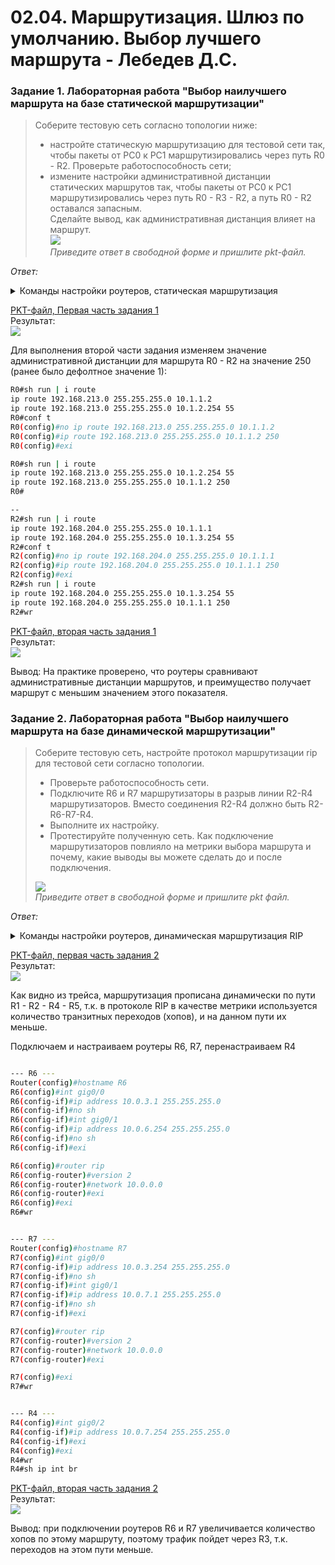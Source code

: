 # 02.04. Маршрутизация. Шлюз по умолчанию. Выбор лучшего маршрута - Лебедев Д.С.
### Задание 1. Лабораторная работа "Выбор наилучшего маршрута на базе статической маршрутизации"
> Соберите тестовую сеть согласно топологии ниже:  
> - настройте статическую маршрутизацию для тестовой сети так, чтобы пакеты от PC0 к PC1 маршрутизировались через путь R0 - R2. Проверьте работоспособность сети;
> - измените настройки административной дистанции статических маршрутов так, чтобы пакеты от PC0 к PC1 маршрутизировались через путь R0 - R3 - R2, а путь R0 - R2 оставался запасным.  
> Сделайте вывод, как административная дистанция влияет на маршрут.  
> ![](_attachments/02.04-01-00.png)  
> *Приведите ответ в свободной форме и пришлите pkt-файл.*

*Ответ:*  
<details>
<summary>Команды настройки роутеров, статическая маршрутизация</summary>

```bash
-- Настройка R0 --
Router>en
Router#conf t
Router(config)#hostname R0
R0(config)#int gig0/0
R0(config-if)#ip address 192.168.204.254 255.255.255.0
R0(config-if)#no shutdown
R0(config-if)#exi

R0(config)#int gig0/1
R0(config-if)#ip address 10.1.1.1 255.255.255.0
R0(config-if)#no shutdown
R0(config-if)#exi

R0(config)#int gig0/2
R0(config-if)#ip address 10.1.2.1 255.255.255.0
R0(config-if)#no shutdown
R0(config-if)#exi

R0(config)#ip route 192.168.213.0 255.255.255.0 10.1.1.2
R0(config)#ip route 192.168.213.0 255.255.255.0 10.1.2.254 55
R0(config)#exi
R0#wr
R0#sh run | i route

-- Настрйка R2 --
Router>en
Router#conf t
Router(config)#hostname R2
R2(config)#int gig0/0
R2(config-if)#ip address 192.168.213.254 255.255.255.0
R2(config-if)#no shutdown
R2(config-if)#exi

R2(config)#int gig0/1
R2(config-if)#ip address 10.1.1.2 255.255.255.0
R2(config-if)#no shutdown
R2(config-if)#exi

R2(config)#int gig0/2
R2(config-if)#ip address 10.1.3.2 255.255.255.0
R2(config-if)#no shutdown
R2(config-if)#exi

R2(config)#ip route 192.168.204.0 255.255.255.0 10.1.1.1
R2(config)#ip route 192.168.204.0 255.255.255.0 10.1.3.254 55
R2(config)#exi
R2#wr
R2#sh run | i route

-- Настройка R3 --
Router>en
Router#conf t
Router(config)#hostname R3
R3(config)#int gig0/0
R3(config-if)#ip address 10.1.2.254 255.255.255.0
R3(config-if)#no shutdown
R3(config-if)#exi

R3(config)#int gig0/1
R3(config-if)#ip address 10.1.3.254 255.255.255.0
R3(config-if)#no shutdown
R3(config-if)#exi

R3(config)#ip route 192.168.213.0 255.255.255.0 10.1.3.2
R3(config)#ip route 192.168.204.0 255.255.255.0 10.1.2.1
```
</details>

[PKT-файл, Первая часть задания 1](_attachments/02-04-01-01.pkt)  
Результат:  
![](_attachments/02.04-01-01.png)  

Для выполнения второй части задания изменяем значение административной дистанции для маршрута R0 - R2 на значение 250 (ранее было дефолтное значение 1):  

```bash
R0#sh run | i route
ip route 192.168.213.0 255.255.255.0 10.1.1.2
ip route 192.168.213.0 255.255.255.0 10.1.2.254 55
R0#conf t
R0(config)#no ip route 192.168.213.0 255.255.255.0 10.1.1.2
R0(config)#ip route 192.168.213.0 255.255.255.0 10.1.1.2 250
R0(config)#exi

R0#sh run | i route
ip route 192.168.213.0 255.255.255.0 10.1.2.254 55
ip route 192.168.213.0 255.255.255.0 10.1.1.2 250
R0#

--
R2#sh run | i route
ip route 192.168.204.0 255.255.255.0 10.1.1.1
ip route 192.168.204.0 255.255.255.0 10.1.3.254 55
R2#conf t
R2(config)#no ip route 192.168.204.0 255.255.255.0 10.1.1.1
R2(config)#ip route 192.168.204.0 255.255.255.0 10.1.1.1 250
R2(config)#exi
R2#sh run | i route
ip route 192.168.204.0 255.255.255.0 10.1.3.254 55
ip route 192.168.204.0 255.255.255.0 10.1.1.1 250
R2#wr
```

[PKT-файл, вторая часть задания 1](_attachments/02-04-01-02.pkt)  
Результат:  
![](_attachments/02.04-01-02.png)  

Вывод: На практике проверено, что роутеры сравнивают административные дистанции маршрутов, и преимущество получает маршрут с меньшим значением этого показателя.

### Задание 2. Лабораторная работа "Выбор наилучшего маршрута на базе динамической маршрутизации"
> Соберите тестовую сеть, настройте протокол маршрутизации rip для тестовой сети согласно топологии.  
> - Проверьте работоспособность сети.
> - Подключите R6 и R7 маршрутизаторы в разрыв линии R2-R4 маршрутизаторов. Вместо соединения R2-R4 должно быть R2-R6-R7-R4.
> - Выполните их настройку.
> - Протестируйте полученную сеть.
> Как подключение маршрутизаторов повлияло на метрики выбора маршрута и почему, какие выводы вы можете сделать до и после подключения.  
> 
> ![](_attachments/02.04-02-00.png)  
> *Приведите ответ в свободной форме и пришлите pkt файл.*

*Ответ:*  
<details>
<summary>Команды настройки роутеров, динамическая маршрутизация RIP</summary>

```bash
--- R1 ---
Router(config)#hostname R1
R1(config)#int gig0/0
R1(config-if)#ip address 192.168.204.1 255.255.255.0
R1(config-if)#no shutdown
R1(config-if)#exi
R1(config)#int gig0/1
R1(config-if)#ip address 10.0.1.254 255.255.255.0
R1(config-if)#no shutdown
R1(config-if)#exi

R1(config)#router rip
R1(config-router)#version 2
R1(config-router)#network 192.168.204.0
R1(config-router)#network 10.0.0.0
R1(config-router)#exi
R1(config)#exi
R1#wr


--- R2 ---
Router(config)#hostname R2
R2(config)#int gig0/0
R2(config-if)#ip address 10.0.1.1 255.255.255.0
R2(config-if)#no sh
R2(config-if)#exi

R2(config)#int gig0/1
R2(config-if)#ip address 10.0.2.254 255.255.255.0
R2(config-if)#no sh
R2(config-if)#exi

R2(config)#int gig0/2
R2(config-if)#ip address 10.0.3.254 255.255.255.0
R2(config-if)#no sh
R2(config-if)#exi

R2(config)#router rip
R2(config-router)#version 2
R2(config-router)#network 10.0.0.0
R2(config-router)#exi
R2(config)#exi
R2#wr

--- R3 ---
Router(config)#hostname R3
R3(config)#int gig0/0
R3(config-if)#
R3(config-if)#ip address 10.0.2.1 255.255.255.0
R3(config-if)#no sh
R3(config-if)#int gig0/1
R3(config-if)#ip address 10.0.4.254 255.255.255.0
R3(config-if)#no sh
R3(config-if)#exi

R3(config)#router rip
R3(config-router)#version 2
R3(config-router)#network 10.0.0.0
R3(config-router)#exi

R3(config)#exi
R3#wr

---
Router(config)#hostname R4
R4(config)#int gig0/0
R4(config-if)#ip address 10.0.5.254 255.255.255.0
R4(config-if)#no sh
R4(config-if)#int gig0/1
R4(config-if)#ip address 10.0.4.1 255.255.255.0
R4(config-if)#no sh
R4(config-if)#int gig0/2
R4(config-if)#ip address 10.0.3.1 255.255.255.0
R4(config-if)#no sh
R4(config-if)#exi

R4(config)#router rip
R4(config-router)#version 2
R4(config-router)#network 10.0.0.0
R4(config-router)#exi

R4(config)#exi
R4#wr

---
Router(config)#hostname R5
R5(config)#int gig0/0
R5(config-if)#ip address 192.168.213.1 255.255.255.0
R5(config-if)#no sh
R5(config-if)#int gig0/1
R5(config-if)#ip address 10.0.5.1 255.255.255.0
R5(config-if)#no sh
R5(config-if)#exi

R5(config)#router rip
R5(config-router)#version 2
R5(config-router)#network 10.0.0.0
R5(config-router)#network 192.168.213.0
R5(config-router)#exi

R5(config)#exi
R5#wr
```
</details>

[PKT-файл, первая часть задания 2](_attachments/02-04-02-01.pkt)  
Результат:  
![](_attachments/02.04-02-01.png)  

Как видно из трейса, маршрутизация прописана динамически по пути R1 - R2 - R4 - R5, т.к. в протоколе RIP в качестве метрики используется количество транзитных переходов (хопов), и на данном пути их меньше.

Подключаем и настраиваем роутеры R6, R7, перенастраиваем R4
```bash

--- R6 ---
Router(config)#hostname R6
R6(config)#int gig0/0
R6(config-if)#ip address 10.0.3.1 255.255.255.0
R6(config-if)#no sh
R6(config-if)#int gig0/1
R6(config-if)#ip address 10.0.6.254 255.255.255.0
R6(config-if)#no sh
R6(config-if)#exi

R6(config)#router rip
R6(config-router)#version 2
R6(config-router)#network 10.0.0.0
R6(config-router)#exi
R6(config)#exi
R6#wr


--- R7 ---
Router(config)#hostname R7
R7(config)#int gig0/0
R7(config-if)#ip address 10.0.3.254 255.255.255.0
R7(config-if)#no sh
R7(config-if)#int gig0/1
R7(config-if)#ip address 10.0.7.1 255.255.255.0
R7(config-if)#no sh
R7(config-if)#exi

R7(config)#router rip
R7(config-router)#version 2
R7(config-router)#network 10.0.0.0
R7(config-router)#exi

R7(config)#exi
R7#wr


--- R4 ---
R4(config)#int gig0/2
R4(config-if)#ip address 10.0.7.254 255.255.255.0
R4(config-if)#exi
R4(config)#exi
R4#wr
R4#sh ip int br
```

[PKT-файл, вторая часть задания 2](_attachments/02-04-02-02.pkt)  
Результат:  
![](_attachments/02.04-02-02.png)  

Вывод: при подключении роутеров R6 и R7 увеличивается количество хопов по этому маршруту, поэтому трафик пойдет через R3, т.к. переходов на этом пути меньше.